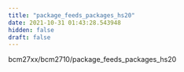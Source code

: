 ```yaml
---
title: "package_feeds_packages_hs20"
date: 2021-10-31 01:43:28.543948
hidden: false
draft: false
---
```


bcm27xx/bcm2710/package_feeds_packages_hs20

